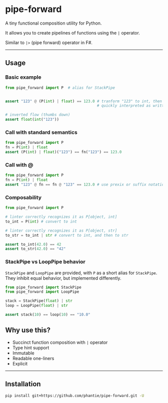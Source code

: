 # pipe-forward

A tiny functional composition utility for Python.

It allows you to create pipelines of functions using the `|` operator.

Similar to `|>` (pipe forward) operator in F#.

---

## Usage

### Basic example

```python
from pipe_forward import P  # alias for StackPipe


assert "123" @ (P(int) | float) == 123.0 # tranform "123" to int, then to float
                                         # quickly interpreted as written - direct flow

# inverted flow (thumbs down)
assert float(int("123"))
```

### Call with standard semantics

```python
from pipe_forward import P
fn = P(int) | float
assert (P(int) | float)("123") == fn("123") == 123.0
```

### Call with @

```python
from pipe_forward import P
fn = P(int) | float
assert "123" @ fn == fn @ "123" == 123.0 # use prexix or suffix notation
```

### Composability

```python
from pipe_forward import P

# linter correctly recognizes it as P[object, int]
to_int = P(int) # convert to int

# linter correctly recognizes it as P[object, str]
to_str = to_int | str # convert to int, and then to str

assert to_int(42.0) == 42
assert to_str(42.0) == "42"
```

### StackPipe vs LoopPipe behavior

`StackPipe` and `LoopPipe` are provided, with `P` as a short alias for `StackPipe`. They inhibit equal behavior, but implemented differently.

```python
from pipe_forward import StackPipe
from pipe_forward import LoopPipe

stack = StackPipe(float) | str
loop = LoopPipe(float) | str

assert stack(10) == loop(10) == "10.0"
```

## Why use this?

- Succinct function composition with `|` operator
- Type hint support
- Immutable
- Readable one-liners
- Explicit

---

## Installation

```bash
pip install git+https://github.com/phantie/pipe-forward.git -U
```

